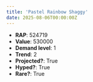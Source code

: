 ```yaml
---
title: 'Pastel Rainbow Shaggy'
date: 2025-08-06T00:00:00Z
---
```

- **RAP**: 524719
- **Value**: 530000
- **Demand level**: 1
- **Trend**: 2
- **Projected?**: True
- **Hyped?**: True
- **Rare?**: True
